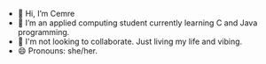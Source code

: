 - 👋 Hi, I’m Cemre
- 🌱 I’m an applied computing student currently learning C and Java programming.
- 💞️ I'm not looking to collaborate. Just living my life and vibing.
- 😄 Pronouns: she/her.

<!---
cemreozen/cemreozen is a ✨ special ✨ repository because its `README.md` (this file) appears on your GitHub profile.
You can click the Preview link to take a look at your changes.
--->
